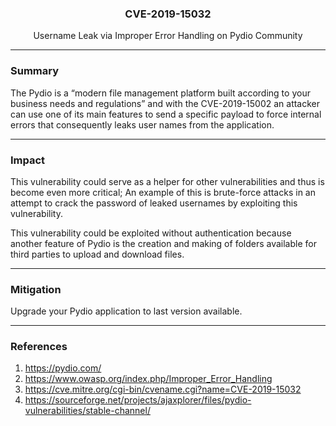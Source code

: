 <p align="center">
  <h3 align="center">CVE-2019-15032</h3>
  <p align="center">Username Leak via Improper Error Handling on Pydio Community</p>
</p>

---

### Summary 

The Pydio is a “modern file management platform built according to your business needs and regulations” and with the CVE-2019-15002 an attacker can use one of its main features to send a specific payload to force internal errors that consequently leaks user names from the application.

---

### Impact

This vulnerability could serve as a helper for other vulnerabilities and thus is become even more critical; An example of this is brute-force attacks in an attempt to crack the password of leaked usernames by exploiting this vulnerability.

This vulnerability could be exploited without authentication because another feature of Pydio is the creation and making of folders available for third parties to upload and download files.

---

### Mitigation

Upgrade your Pydio application to last version available.

---

### References

1. https://pydio.com/
2. https://www.owasp.org/index.php/Improper_Error_Handling
3. https://cve.mitre.org/cgi-bin/cvename.cgi?name=CVE-2019-15032
4. https://sourceforge.net/projects/ajaxplorer/files/pydio-vulnerabilities/stable-channel/